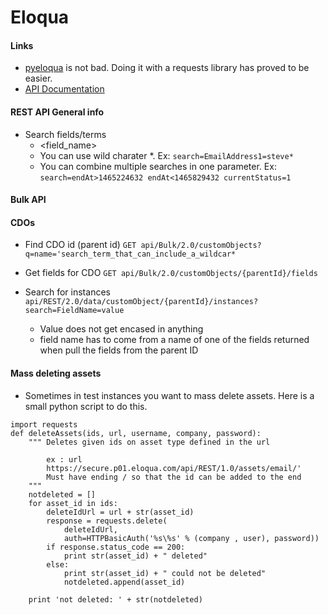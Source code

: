 # Eloqua



#### Links
* [pyeloqua](https://github.com/colemanja91/pyeloqua) is not bad. Doing it with a requests library has proved to be easier. 
* [API Documentation](http://docs.oracle.com/cloud/latest/marketingcs_gs/OMCAC/)


#### REST API General info
* Search fields/terms
	* <field_name><operation><value>
	* You can use wild charater *. Ex: `search=EmailAddress1=steve*`
	* You can combine multiple searches in one parameter. Ex: `search=endAt>1465224632 endAt<1465829432 currentStatus=1`

#### Bulk API

#### CDOs 
* Find CDO id (parent id)
`GET api/Bulk/2.0/customObjects?q=name='search_term_that_can_include_a_wildcar*`

* Get fields for CDO
`GET api/Bulk/2.0/customObjects/{parentId}/fields`

* Search for instances 
`api/REST/2.0/data/customObject/{parentId}/instances?search=FieldName=value`
	* Value does not get encased in anything
	* field name has to come from a name of one of the fields returned when pull the fields from the parent ID

#### Mass deleting assets
* Sometimes in test instances you want to mass delete assets. Here is a small python script to do this.
```
import requests
def deleteAssets(ids, url, username, company, password):
	""" Deletes given ids on asset type defined in the url

		ex : url
		https://secure.p01.eloqua.com/api/REST/1.0/assets/email/'
		Must have ending / so that the id can be added to the end
	"""
	notdeleted = []
	for asset_id in ids:
		deleteIdUrl = url + str(asset_id)
		response = requests.delete(
			deleteIdUrl, 
			auth=HTTPBasicAuth('%s\%s' % (company , user), password))
		if response.status_code == 200:
			print str(asset_id) + " deleted"
		else:
			print str(asset_id) + " could not be deleted"
			notdeleted.append(asset_id)

	print 'not deleted: ' + str(notdeleted)
```
